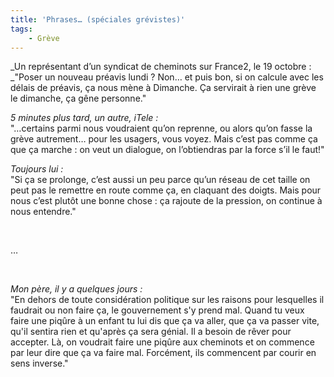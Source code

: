 ```yaml
---
title: 'Phrases… (spéciales grévistes)'
tags:
    - Grève
---
```


_Un représentant d&#x2019;un syndicat de cheminots sur France2, le 19
octobre&nbsp;:  
_&quot;Poser un nouveau préavis lundi&nbsp;? Non… et puis bon, si on calcule
avec les délais de préavis, ça nous mène à Dimanche. &#xC7;a servirait à rien
une grève le dimanche, ça gêne personne.&quot;

_5 minutes plus tard, un autre, iTele&nbsp;:_  
&quot;…certains parmi nous voudraient qu&#x2019;on reprenne, ou alors
qu&#x2019;on fasse la grève autrement… pour les usagers, vous voyez. Mais
c&#x2019;est pas comme ça que ça marche&nbsp;: on veut un dialogue, on
l&#x2019;obtiendras par la force s&#x2019;il le faut!&quot;

_Toujours lui&nbsp;:_  
&quot;Si ça se prolonge, c&#x2019;est aussi un peu parce qu&#x2019;un réseau de
cet taille on peut pas le remettre en route comme ça, en claquant des doigts.
Mais pour nous c&#x2019;est plut&#xF4;t une bonne chose&nbsp;: ça rajoute de la
pression, on continue à nous entendre.&quot;

&#xA0;

…

&#xA0;

_Mon père, il y a quelques jours&nbsp;:_  
&quot;En dehors de toute considération politique sur les raisons pour lesquelles
il faudrait ou non faire ça, le gouvernement s'y prend mal. Quand tu veux faire
une piq&#xFB;re à un enfant tu lui dis que ça va aller, que ça va passer vite,
qu'il sentira rien et qu'après ça sera génial. Il a besoin de rêver pour
accepter. Là, on voudrait faire une piq&#xFB;re aux cheminots et on commence par
leur dire que ça va faire mal. Forcément, ils commencent par courir en sens
inverse.&quot;
